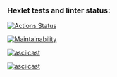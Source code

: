 ### Hexlet tests and linter status:
[![Actions Status](https://github.com/Shpilko/php-project-lvl1/workflows/hexlet-check/badge.svg)](https://github.com/Shpilko/php-project-lvl1/actions)

[![Maintainability](https://api.codeclimate.com/v1/badges/107916634fa8933baeda/maintainability)](https://codeclimate.com/github/Shpilko/php-project-lvl1/maintainability)

[![asciicast](https://asciinema.org/a/gzxpXT39506hcuQpHagTSTURL.svg)](https://asciinema.org/a/gzxpXT39506hcuQpHagTSTURL)

[![asciicast](https://asciinema.org/a/15bIjz74oMt2RBpcSSI0FM5UX.svg)](https://asciinema.org/a/15bIjz74oMt2RBpcSSI0FM5UX)